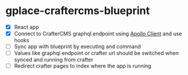 # gplace-craftercms-blueprint

- [X] React app
- [X] Connect to CrafterCMS graphql endpoint using [Apollo Client](https://www.apollographql.com/docs/react/data/queries/) and use hooks
- [ ] Sync app with blueprint by executing and command
- [ ] Values like graphql endpoint or crafter url should be switched when synced and running from crafter
- [ ] Redirect crafter pages to index where the app is running
